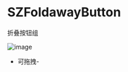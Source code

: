 # SZFoldawayButton
折叠按钮组
<!--![image](https://github.com/ButBueatiful/dotvim/raw/master/screenshots/vim-screenshot.jpg)-->
![image](http://code.cocoachina.com/uploads/attachments/20160525/131156/02fccf90d25cb4bb6e54a328e8dcc2ff.gif) 

* 可拖拽-
